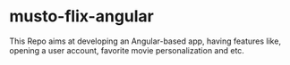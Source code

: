 # musto-flix-angular
This Repo aims at developing an Angular-based app, having features like, opening a user account, favorite movie personalization and etc.
